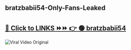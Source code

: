 
 ## bratzbabii54-Only-Fans-Leaked

# <h2><a href="https://clipsfans.com/bratzbabii54&ref=git">🔗 Click to LINKS ⏩⏩ 👉 🟢 bratzbabii54 </a></h2>

<a href="https://clipsfans.com/bratzbabii54&ref=git" rel="nofollow" data-target="animated-image.originalLink"><img src="https://i.ibb.co.com/xMMVF88/686577567.gif" alt="Viral Video Original" style="max-width: 100%; display: inline-block;" data-target="animated-image.originalImage"></a>
